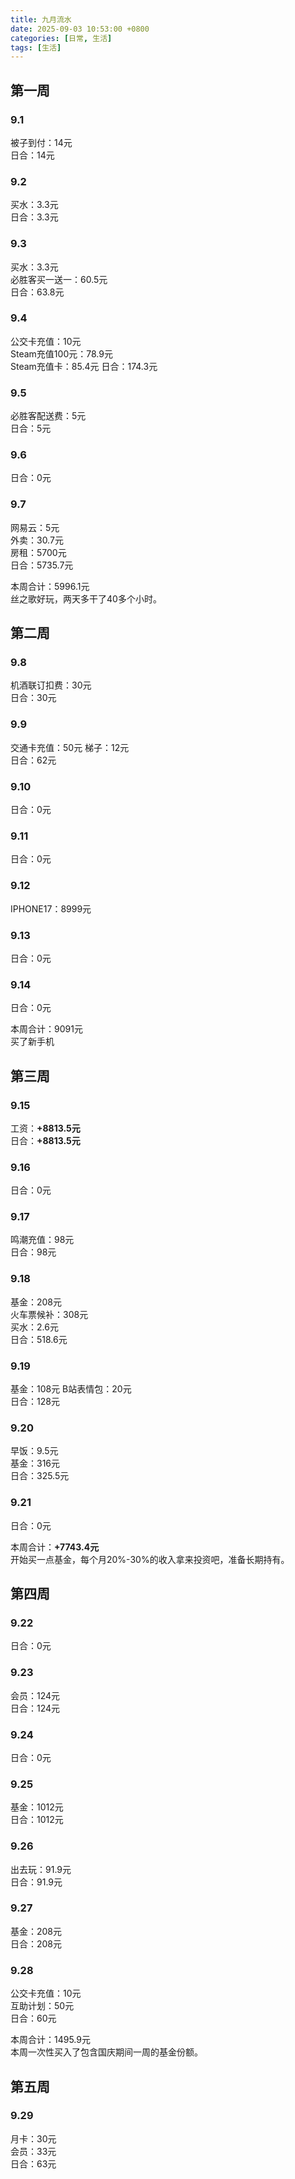 ```yaml
---
title: 九月流水
date: 2025-09-03 10:53:00 +0800
categories: [日常, 生活]
tags: [生活]
---
```


## 第一周
### 9.1
被子到付：14元  
日合：14元  
### 9.2
买水：3.3元  
日合：3.3元  
### 9.3
买水：3.3元  
必胜客买一送一：60.5元  
日合：63.8元  
### 9.4
公交卡充值：10元  
Steam充值100元：78.9元  
Steam充值卡：85.4元
日合：174.3元  
### 9.5
必胜客配送费：5元  
日合：5元
### 9.6
日合：0元  
### 9.7
网易云：5元  
外卖：30.7元  
房租：5700元  
日合：5735.7元  

本周合计：5996.1元  
丝之歌好玩，两天多干了40多个小时。

## 第二周
### 9.8
机酒联订扣费：30元  
日合：30元
### 9.9
交通卡充值：50元
梯子：12元  
日合：62元
### 9.10
日合：0元
### 9.11
日合：0元
### 9.12
IPHONE17：8999元  
### 9.13
日合：0元
### 9.14
日合：0元

本周合计：9091元  
买了新手机

## 第三周
### 9.15
工资：**+8813.5元**  
日合：**+8813.5元**

### 9.16
日合：0元

### 9.17
鸣潮充值：98元  
日合：98元  

### 9.18
基金：208元  
火车票候补：308元  
买水：2.6元  
日合：518.6元  

### 9.19
基金：108元
B站表情包：20元    
日合：128元

### 9.20
早饭：9.5元  
基金：316元  
日合：325.5元

### 9.21
日合：0元  

本周合计：**+7743.4元**  
开始买一点基金，每个月20%-30%的收入拿来投资吧，准备长期持有。

## 第四周
### 9.22
日合：0元  

### 9.23
会员：124元  
日合：124元  

### 9.24
日合：0元  

### 9.25
基金：1012元  
日合：1012元  

### 9.26
出去玩：91.9元    
日合：91.9元  

### 9.27
基金：208元  
日合：208元  

### 9.28
公交卡充值：10元    
互助计划：50元  
日合：60元  

本周合计：1495.9元  
本周一次性买入了包含国庆期间一周的基金份额。

## 第五周
### 9.29
月卡：30元  
会员：33元  
日合：63元  